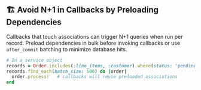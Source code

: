 ## 🏗️ Avoid N+1 in Callbacks by Preloading Dependencies

Callbacks that touch associations can trigger N+1 queries when run per record. Preload dependencies in bulk before invoking callbacks or use `after_commit` batching to minimize database hits.

```ruby
# In a service object
records = Order.includes(:line_items, :customer).where(status: 'pending')
records.find_each(batch_size: 500) do |order|
  order.process!   # callbacks will reuse preloaded associations
end
```